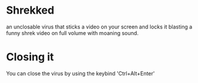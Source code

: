# Shrekked
an unclosable virus that sticks a video on your screen and locks it blasting a funny shrek video on full volume with moaning sound.
# Closing it
You can close the virus by using the keybind 'Ctrl+Alt+Enter'
